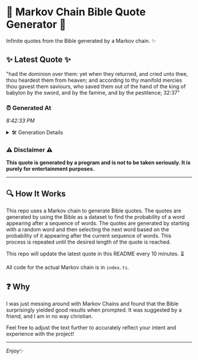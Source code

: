 # 📖 Markov Chain Bible Quote Generator 📖

Infinite quotes from the Bible generated by a Markov chain. ✨

## ✨ Latest Quote ✨
"had the dominion over them: yet when they returned, and cried unto thee, thou heardest them from heaven; and according to thy manifold mercies thou gavest them saviours, who saved them out of the hand of the king of babylon by the sword, and by the famine, and by the pestilence; 32:37"

### ⏰ Generated At
*8:42:33 PM*

<details>
    <summary>🛠️ Generation Details</summary>
    <p>
        <strong>🌱 Seed:</strong> had<br>
        <strong>🔄 Iterations:</strong> 51<br>
        <strong>📜 Context History:</strong><br>[ had ]: the<br>[ had, the ]: dominion<br>[ had, the, dominion ]: over<br>[ had, the, dominion, over ]: them:<br>[ had, the, dominion, over, them: ]: yet<br>[ had, the, dominion, over, them:, yet ]: when<br>[ the, dominion, over, them:, yet, when ]: they<br>[ dominion, over, them:, yet, when, they ]: returned,<br>[ over, them:, yet, when, they, returned, ]: and<br>[ them:, yet, when, they, returned,, and ]: cried<br>[ yet, when, they, returned,, and, cried ]: unto<br>[ when, they, returned,, and, cried, unto ]: thee,<br>[ they, returned,, and, cried, unto, thee, ]: thou<br>[ returned,, and, cried, unto, thee,, thou ]: heardest<br>[ and, cried, unto, thee,, thou, heardest ]: them<br>[ cried, unto, thee,, thou, heardest, them ]: from<br>[ unto, thee,, thou, heardest, them, from ]: heaven;<br>[ thee,, thou, heardest, them, from, heaven; ]: and<br>[ thou, heardest, them, from, heaven;, and ]: according<br>[ heardest, them, from, heaven;, and, according ]: to<br>[ them, from, heaven;, and, according, to ]: thy<br>[ from, heaven;, and, according, to, thy ]: manifold<br>[ heaven;, and, according, to, thy, manifold ]: mercies<br>[ and, according, to, thy, manifold, mercies ]: thou<br>[ according, to, thy, manifold, mercies, thou ]: gavest<br>[ to, thy, manifold, mercies, thou, gavest ]: them<br>[ thy, manifold, mercies, thou, gavest, them ]: saviours,<br>[ manifold, mercies, thou, gavest, them, saviours, ]: who<br>[ mercies, thou, gavest, them, saviours,, who ]: saved<br>[ thou, gavest, them, saviours,, who, saved ]: them<br>[ gavest, them, saviours,, who, saved, them ]: out<br>[ them, saviours,, who, saved, them, out ]: of<br>[ saviours,, who, saved, them, out, of ]: the<br>[ who, saved, them, out, of, the ]: hand<br>[ saved, them, out, of, the, hand ]: of<br>[ them, out, of, the, hand, of ]: the<br>[ out, of, the, hand, of, the ]: king<br>[ of, the, hand, of, the, king ]: of<br>[ the, hand, of, the, king, of ]: babylon<br>[ hand, of, the, king, of, babylon ]: by<br>[ of, the, king, of, babylon, by ]: the<br>[ the, king, of, babylon, by, the ]: sword,<br>[ king, of, babylon, by, the, sword, ]: and<br>[ of, babylon, by, the, sword,, and ]: by<br>[ babylon, by, the, sword,, and, by ]: the<br>[ by, the, sword,, and, by, the ]: famine,<br>[ the, sword,, and, by, the, famine, ]: and<br>[ sword,, and, by, the, famine,, and ]: by<br>[ and, by, the, famine,, and, by ]: the<br>[ by, the, famine,, and, by, the ]: pestilence;<br>[ the, famine,, and, by, the, pestilence; ]: 32:37<br>
    </p>
</details>

### ⚠️ Disclaimer ⚠️
**This quote is generated by a program and is not to be taken seriously. It is purely for entertainment purposes.**

---

## 🔍 How It Works

This repo uses a Markov chain to generate Bible quotes. The quotes are generated by using the Bible as a dataset to find the probability of a word appearing after a sequence of words. The quotes are generated by starting with a random word and then selecting the next word based on the probability of it appearing after the current sequence of words. This process is repeated until the desired length of the quote is reached.

This repo will update the latest quote in this README every 10 minutes. ⏳

All code for the actual Markov chain is in `index.ts`.

## ❓ Why

I was just messing around with Markov Chains and found that the Bible surprisingly yielded good results when prompted. 
It was suggested by a friend, and I am in no way christian.

Feel free to adjust the text further to accurately reflect your intent and experience with the project!

---

*Enjoy*✨

